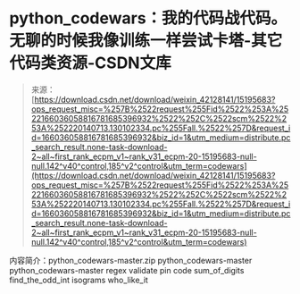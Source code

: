 <!--yml
category: codewars
date: 2022-08-13 11:38:13
-->

# python_codewars：我的代码战代码。无聊的时候我像训练一样尝试卡塔-其它代码类资源-CSDN文库

> 来源：[https://download.csdn.net/download/weixin_42128141/15195683?ops_request_misc=%257B%2522request%255Fid%2522%253A%2522166036058816781685396932%2522%252C%2522scm%2522%253A%252220140713.130102334.pc%255Fall.%2522%257D&request_id=166036058816781685396932&biz_id=1&utm_medium=distribute.pc_search_result.none-task-download-2~all~first_rank_ecpm_v1~rank_v31_ecpm-20-15195683-null-null.142^v40^control,185^v2^control&utm_term=codewars](https://download.csdn.net/download/weixin_42128141/15195683?ops_request_misc=%257B%2522request%255Fid%2522%253A%2522166036058816781685396932%2522%252C%2522scm%2522%253A%252220140713.130102334.pc%255Fall.%2522%257D&request_id=166036058816781685396932&biz_id=1&utm_medium=distribute.pc_search_result.none-task-download-2~all~first_rank_ecpm_v1~rank_v31_ecpm-20-15195683-null-null.142^v40^control,185^v2^control&utm_term=codewars)

内容简介：python_codewars-master.zip python_codewars-master python_codewars-master regex validate pin code sum_of_digits find_the_odd_int isograms who_like_it